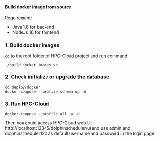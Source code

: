 #### Build docker image from source

Requirement: 
* Java 1.8 for backend
* NodeJs 16 for frontend

### 1. Build docker images
`cd` to the root folder of HPC-Cloud project and run command:
```
./build_docker_images.sh
```
### 2. Check initialize or upgrade the database
```
cd deploy/docker
docker-compose --profile schema up -d
```
### 3. Run HPC-Cloud
```
docker-compose --profile all up -d
```
Then you could access HPC-Cloud web UI: http://localhost:12345/dolphinscheduler/ui and use admin and dolphinscheduler123 as default username and password in the login page.
